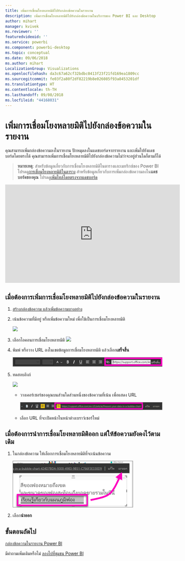 ```yaml
---
title: เพิ่มการเชื่อมโยงหลายมิติไปยังกล่องข้อความในรายงาน
description: เพิ่มการเชื่อมโยงหลายมิติไปยังกล่องข้อความในบริการของ Power BI และ Desktop
author: mihart
manager: kvivek
ms.reviewer: ''
featuredvideoid: ''
ms.service: powerbi
ms.component: powerbi-desktop
ms.topic: conceptual
ms.date: 09/06/2018
ms.author: mihart
LocalizationGroup: Visualizations
ms.openlocfilehash: da3c67a62cf32bdbc0413f23f21fd169ea1809cc
ms.sourcegitcommit: fe03f2a80f2df82219b8e026085f93a8453201df
ms.translationtype: HT
ms.contentlocale: th-TH
ms.lasthandoff: 09/08/2018
ms.locfileid: "44168031"
---
```

# <a name="add-a-hyperlink-to-a-text-box-in-a-report"></a>เพิ่มการเชื่อมโยงหลายมิติไปยังกล่องข้อความในรายงาน
คุณสามารถเพิ่มกล่องข้อความลงในรายงาน ปักหมุดลงในแดชบอร์ดจากรายงาน และเพิ่มไปยังแดชบอร์ดโดยตรงได้ คุณสามารถเพิ่มการเชื่อมโยงหลายมิติไปยังกล่องข้อความไม่ว่าจะอยู่ส่วนใดก็ตามก็ได้  

> **หมายเหตุ**: สำหรับข้อมูลเกี่ยวกับการเชื่อมโยงหลายมิติในตารางและเมทริกซ์ของ Power BI โปรดดู[การเชื่อมโยงหลายมิติในตาราง](power-bi-hyperlinks-in-tables.md) สำหรับข้อมูลเกี่ยวกับการเพิ่มกล่องข้อความลงใน**แดชบอร์ดของคุณ** โปรดดู[เพิ่มไทล์โดยตรงจากแดชบอร์ด](service-dashboard-add-widget.md) 
> 
> 

<iframe width="560" height="315" src="https://www.youtube.com/embed/_3q6VEBhGew#t=0m55s" frameborder="0" allowfullscreen></iframe>


## <a name="to-add-a-hyperlink-to-a-text-box-in-a-report"></a>เมื่อต้องการเพิ่มการเชื่อมโยงหลายมิติไปยังกล่องข้อความในรายงาน
1. [สร้างกล่องข้อความ แล้วเพิ่มข้อความบางอย่าง](power-bi-reports-add-text-and-shapes.md) 
2. เน้นข้อความที่มีอยู่ หรือเพิ่มข้อความใหม่ เพื่อใช้เป็นการเชื่อมโยงหลายมิติ
   
   ![](media/service-add-hyperlink-to-text-box/power-bi-hyperlink-new.png)
3. เลือกไอคอนการเชื่อมโยงหลายมิติ  ![](media/service-add-hyperlink-to-text-box/power-bi-hyperlink-icon.png)
4. พิมพ์ หรือวาง URL ลงในเขตข้อมูลการเชื่อมโยงหลายมิติ แล้วเลือก**เสร็จสิ้น**
   
   ![](media/service-add-hyperlink-to-text-box/power-bi-add-link.png)
5. ทดสอบลิงก์  
   
   ![](media/service-add-hyperlink-to-text-box/power-bi-test-link.png)
   
   * วางเคอร์เซอร์ของคุณบนส่วนใดส่วนหนึ่งของข้อความที่เน้น เพื่อแสดง URL  
     
      ![](media/service-add-hyperlink-to-text-box/power-bi-hyperlink-edit.png)
   * เลือก URL ที่จะเปิดหน้าในหน้าต่างเบราว์เซอร์ใหม่

## <a name="to-remove-the-hyperlink-but-leave-the-text"></a>เมื่อต้องการนำการเชื่อมโยงหลายมิติออก แต่ให้ข้อความยังคงไว้ตามเดิม
1. ในกล่องข้อความ ให้เลือกการเชื่อมโยงหลายมิติที่จะเน้นข้อความ
   
     ![](media/service-add-hyperlink-to-text-box/power-bi-hyperlink-remove.png)
2. เลือก**นำออก** 

## <a name="next-steps"></a>ขั้นตอนถัดไป
[กล่องข้อความในรายงาน Power BI](power-bi-reports-add-text-and-shapes.md)

มีคำถามเพิ่มเติมหรือไม่ [ลองไปที่ชุมชน Power BI](http://community.powerbi.com/)

